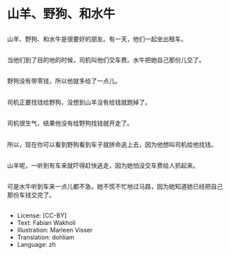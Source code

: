 # 山羊、野狗、和水牛

##
山羊、野狗、和水牛是很要好的朋友。有一天，他们一起坐出租车。

##
当他们到了目的地的时候，司机叫他们交车费。水牛把她自己那份儿交了。

##
野狗没有带零钱，所以他就多给了一点儿。

##
司机正要找钱给野狗，没想到山羊没有给钱就跑掉了。

##
司机很生气，结果他没有给野狗找钱就开走了。

##
所以，现在你可以看到野狗看到车子就拼命追上去，因为他想叫司机给他找钱。

##
山羊呢，一听到有车来就吓得赶快逃走，因为她怕没交车费给人抓起来。

##
可是水牛听到车来一点儿都不急。她不慌不忙地过马路，因为她知道她已经把自己那份车钱交完了。

##
* License: [CC-BY]
* Text: Fabian Wakholi
* Illustration: Marleen Visser
* Translation: dohliam
* Language: zh
